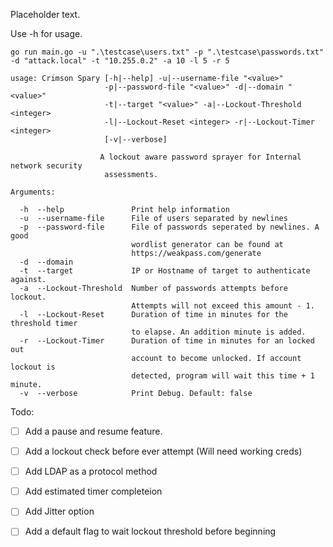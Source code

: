 Placeholder text.

Use -h for usage.

`go run main.go -u ".\testcase\users.txt" -p ".\testcase\passwords.txt" -d "attack.local" -t "10.255.0.2" -a 10 -l 5 -r 5`


```
usage: Crimson Spary [-h|--help] -u|--username-file "<value>"
                     -p|--password-file "<value>" -d|--domain "<value>"
                     -t|--target "<value>" -a|--Lockout-Threshold <integer>
                     -l|--Lockout-Reset <integer> -r|--Lockout-Timer <integer>
                     [-v|--verbose]

                    A lockout aware password sprayer for Internal network security
                     assessments.

Arguments:

  -h  --help               Print help information
  -u  --username-file      File of users separated by newlines
  -p  --password-file      File of passwords seperated by newlines. A good
                           wordlist generator can be found at
                           https://weakpass.com/generate
  -d  --domain
  -t  --target             IP or Hostname of target to authenticate against.
  -a  --Lockout-Threshold  Number of passwords attempts before lockout.
                           Attempts will not exceed this amount - 1.
  -l  --Lockout-Reset      Duration of time in minutes for the threshold timer
                           to elapse. An addition minute is added.
  -r  --Lockout-Timer      Duration of time in minutes for an locked out
                           account to become unlocked. If account lockout is
                           detected, program will wait this time + 1 minute.
  -v  --verbose            Print Debug. Default: false
```




Todo:
- [ ] Add a pause and resume feature. 
- [ ] Add a lockout check before ever attempt (Will need working creds)
- [ ] Add LDAP as a protocol method
- [ ] Add estimated timer completeion
- [ ] Add Jitter option
- [ ] Add a default flag to wait lockout threshold before beginning

